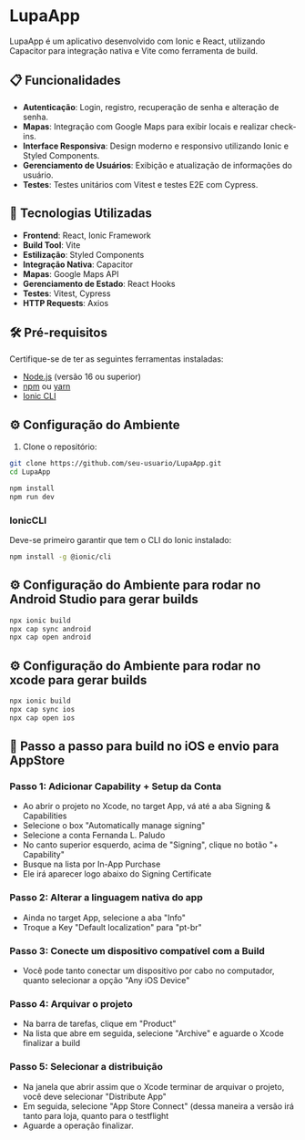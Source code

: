 # LupaApp

LupaApp é um aplicativo desenvolvido com Ionic e React, utilizando Capacitor para integração nativa e Vite como ferramenta de build.

## 📋 Funcionalidades

- **Autenticação**: Login, registro, recuperação de senha e alteração de senha.
- **Mapas**: Integração com Google Maps para exibir locais e realizar check-ins.
- **Interface Responsiva**: Design moderno e responsivo utilizando Ionic e Styled Components.
- **Gerenciamento de Usuários**: Exibição e atualização de informações do usuário.
- **Testes**: Testes unitários com Vitest e testes E2E com Cypress.

## 🚀 Tecnologias Utilizadas

- **Frontend**: React, Ionic Framework
- **Build Tool**: Vite
- **Estilização**: Styled Components
- **Integração Nativa**: Capacitor
- **Mapas**: Google Maps API
- **Gerenciamento de Estado**: React Hooks
- **Testes**: Vitest, Cypress
- **HTTP Requests**: Axios

## 🛠️ Pré-requisitos

Certifique-se de ter as seguintes ferramentas instaladas:

- [Node.js](https://nodejs.org/) (versão 16 ou superior)
- [npm](https://www.npmjs.com/) ou [yarn](https://yarnpkg.com/)
- [Ionic CLI](https://ionicframework.com/docs/cli)

## ⚙️ Configuração do Ambiente

1. Clone o repositório:

```bash
git clone https://github.com/seu-usuario/LupaApp.git
cd LupaApp
```

```bash
npm install
npm run dev
```

### IonicCLI

Deve-se primeiro garantir que tem o CLI do Ionic instalado:

```bash
npm install -g @ionic/cli
```

## ⚙️ Configuração do Ambiente para rodar no Android Studio para gerar builds

```bash
npx ionic build
npx cap sync android
npx cap open android
```

## ⚙️ Configuração do Ambiente para rodar no xcode para gerar builds

```bash
npx ionic build
npx cap sync ios
npx cap open ios
```

## 🚀 Passo a passo para build no iOS e envio para AppStore

### Passo 1: Adicionar Capability + Setup da Conta
- Ao abrir o projeto no Xcode, no target App, vá até a aba Signing & Capabilities
- Selecione o box "Automatically manage signing"
- Selecione a conta Fernanda L. Paludo
- No canto superior esquerdo, acima de "Signing", clique no botão "+ Capability"
- Busque na lista por In-App Purchase
- Ele irá aparecer logo abaixo do Signing Certificate

### Passo 2: Alterar a linguagem nativa do app
- Ainda no target App, selecione a aba "Info"
- Troque a Key "Default localization" para "pt-br"

### Passo 3: Conecte um dispositivo compatível com a Build
- Você pode tanto conectar um dispositivo por cabo no computador, quanto selecionar a opção "Any iOS Device"

### Passo 4: Arquivar o projeto
- Na barra de tarefas, clique em "Product"
- Na lista que abre em seguida, selecione "Archive" e aguarde o Xcode finalizar a build

### Passo 5: Selecionar a distribuição
- Na janela que abrir assim que o Xcode terminar de arquivar o projeto, você deve selecionar "Distribute App"
- Em seguida, selecione "App Store Connect" (dessa maneira a versão irá tanto para loja, quanto para o testflight
- Aguarde a operação finalizar.
